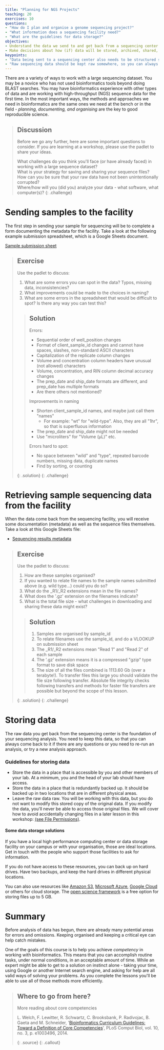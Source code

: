 ```yaml
---
title: "Planning for NGS Projects"
teaching: 20
exercises: 10
questions:
- "How do I plan and organise a genome sequencing project?"
- "What information does a sequencing facility need?"
- "What are the guidelines for data storage?"
objectives:
- Understand the data we send to and get back from a sequencing center.
- Make decisions about how (if) data will be stored, archived, shared, etc.   
keypoints:
- "Data being sent to a sequencing center also needs to be structured so you can use it."
- "Raw sequencing data should be kept raw somewhere, so you can always go back to the original files."
---
```


There are a variety of ways to work with a large sequencing dataset. You may be a novice who has not used
bioinformatics tools beyond doing BLAST searches. You may have bioinformatics experience with other types of data
and are working with high-throughput (NGS) sequence data for the first time. In the most important ways, the
methods and approaches we need in bioinformatics are the same ones we need at the bench or in the field -
*planning, documenting, and organising* are the key to good reproducible science.  

> ## Discussion
>
> Before we go any further, here are some important questions to consider. If you are learning at a workshop,
> please use the padlet to share your ideas.
>
> What challenges do you think you'll face (or have already faced) in working with a large sequence dataset?  
> What is your strategy for saving and sharing your sequence files?  
> How can you be sure that your raw data have not been unintentionally corrupted?  
> Where/how will you (did you) analyze your data - what software, what computer(s)?
{: .challenge}

# Sending samples to the facility

The first step in sending your sample for sequencing will be to complete a form documenting the metadata for the
facility. Take a look at the following example submission spreadsheet, which is a Google Sheets document.

[Sample submission sheet](https://docs.google.com/spreadsheets/d/1rHHpzQTuJFuybdhO0c40K6nKE6Hal-QB2ioMEQH3L3k/edit?usp=sharing)

> ## Exercise
> Use the padlet to discuss:
> 1. What are some errors you can spot in the data? Typos, missing data, inconsistencies?
> 2. What improvements could be made to the choices in naming?
> 3. What are some errors in the spreadsheet that would be difficult to spot? Is there any way you can test this?
>
> > ## Solution
> > Errors:
> > - Sequential order of well_position changes
> > - Format of client_sample_id changes and cannot have spaces, slashes, non-standard ASCII characters
> > - Capitalization of the replicate column changes
> > - Volume and concentration column headers have unusual (not allowed) characters
> > - Volume, concentration, and RIN column decimal accuracy changes
> > - The prep_date and ship_date formats are different, and prep_date has multiple formats
> > - Are there others not mentioned?
> >
> > Improvements in naming
> > - Shorten client_sample_id names, and maybe just call them "names"
> >   - For example: "wt" for "wild-type". Also, they are all "1hr", so that is superfluous information
> > - The prep_date and ship_date might not be needed
> > - Use "microliters" for "Volume (µL)" etc.
> >
> > Errors hard to spot:
> > - No space between "wild" and "type", repeated barcode numbers, missing data, duplicate names
> > - Find by sorting, or counting
> >
> {: .solution}
{: .challenge}

# Retrieving sample sequencing data from the facility

When the data come back from the sequencing facility, you will receive some documentation (metadata) as well as
the sequence files themselves. Take a look at this Google Sheets file:

- [Sequencing results metadata](https://docs.google.com/spreadsheets/d/1IyNShMHu0IDbwij4ZdcXtOh5_V53KBcwu1i70Dfaa3g/edit?usp=sharing)

> ## Exercise
>Use the padlet to discuss:
> 1. How are these samples organised?
> 2. If you wanted to relate file names to the sample names submitted above (e.g. wild type...) could you do so?
> 3. What do the \_R1/\_R2 extensions mean in the file names?
> 4. What does the '.gz' extension on the filenames indicate?
> 5. What is the total file size - what challenges in downloading and sharing these data might exist?  
>
> > ## Solution
> >
> > 1. Samples are organised by sample_id
> > 2. To relate filenames use the sample_id, and do a VLOOKUP on submission sheet
> > 3. The \_R1/\_R2 extensions mean "Read 1" and "Read 2" of each sample
> > 4. The '.gz' extension means it is a compressed "gzip" type format to save disk space
> > 5. The size of all the files combined is 1113.60 Gb (over a terabyte!). To transfer files this large you should validate the file size following transfer. Absolute file integrity checks following transfers and methods for faster file transfers are possible but beyond the scope of this lesson.
> >
> {: .solution}
{: .challenge}

# Storing data

The raw data you get back from the sequencing center is the foundation of your sequencing analysis. You need to keep this data, so that you can always come back to it if there are any questions or you need to re-run an analysis, or try a new analysis approach.

### Guidelines for storing data

- Store the data in a place that is accessible by you and other members of your lab. At a minimum, you and the head of your lab should have access.
- Store the data in a place that is redundantly backed up. It should be backed up in two locations that are in different physical areas.
- Leave the raw data raw. You will be working with this data, but you do not want to modify this stored copy of the original data. If you modify the data, you'll never be able to access those original files. We will cover how to avoid accidentally changing files in a later lesson in this workshop: [(see File Permissions)](https://cloud-span.github.io/genomics04-data-preparation-organisation/01-writing-scripts/#file-permissions).

#### Some data storage solutions

If you have a local high performance computing center or data storage facility on your campus or with your organisation, those are ideal locations. Get in touch with the people who support those facilities to ask for information.

If you do not have access to these resources, you can back up on hard drives. Have two backups, and keep the hard drives in different physical locations.

You can also use resources like [Amazon S3](https://aws.amazon.com/s3/),  [Microsoft Azure](https://azure.microsoft.com/en-us/pricing/details/storage/blobs/),  [Google Cloud](https://cloud.google.com/storage/) or others for cloud storage. The [open science framework](https://osf.io) is a free option for storing files up to 5 GB.

# Summary

Before analysis of data has begun, there are already many potential areas for errors and omissions. Keeping
organised and keeping a critical eye can help catch mistakes.

One of the goals of this course is to help you achieve *competency* in working with bioinformatics. This means that
you can accomplish routine tasks, under normal conditions, in an acceptable amount of time. While an expert might
be able to get to a solution on instinct alone - taking your time, using Google or another Internet search engine,
and asking for help are all valid ways of solving your problems. As you complete the lessons you'll be able to use all of those methods more efficiently.  

> ## Where to go from here?
>
> More reading about core competencies
>
>L. Welch, F. Lewitter, R. Schwartz, C. Brooksbank, P. Radivojac, B. Gaeta and M. Schneider, '[Bioinformatics Curriculum Guidelines: Toward a Definition of Core Competencies](http://www.ncbi.nlm.nih.gov/pmc/articles/PMC3945096/)', PLoS Comput Biol, vol. 10, no. 3, p. e1003496, 2014.
>
> {: .source}
{: .callout}
